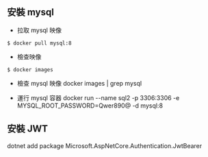 ## 安裝 mysql 
- 拉取 mysql 映像
```
$ docker pull mysql:8
```
- 檢查映像
```
$ docker images
```
- 檢查 mysql 映像
docker images | grep mysql

- 運行 mysql 容器
docker run --name sql2 -p 3306:3306 -e MYSQL_ROOT_PASSWORD=Qwer890@ -d mysql:8


## 安裝 JWT
dotnet add package Microsoft.AspNetCore.Authentication.JwtBearer